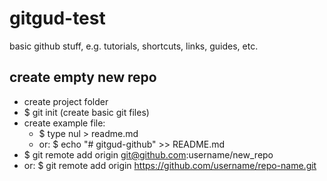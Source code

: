 # gitgud-test

basic github stuff, e.g. tutorials, shortcuts, links, guides, etc.

## create empty new repo
- create project folder
- $ git init (create basic git files)
- create example file:
  - $ type nul  > readme.md
  - or: $ echo "# gitgud-github" >> README.md
- $ git remote add origin git@github.com:username/new_repo
- or: $ git remote add origin https://github.com/username/repo-name.git

##
